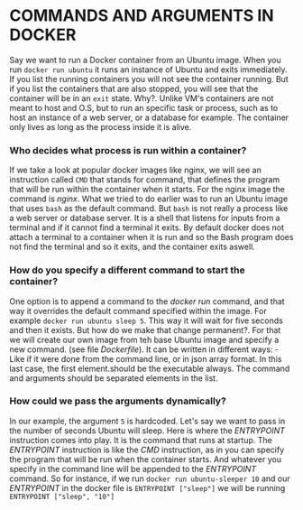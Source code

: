 # COMMANDS AND ARGUMENTS IN DOCKER

Say we want to run a Docker container from an Ubuntu image. When you run `docker run ubuntu` it runs an instance of Ubuntu and exits immediately. If you list the running containers you will not see the container running. But if you list the containers that are also stopped, you will see that the container will be in an `exit` state.
Why?. Unlike VM's containers are not meant to host and O.S, but to run an specific task or process, such as to host an instance of a web server, or a database for example. The container only lives as long as the process inside it is alive.

### Who decides what process is run within a container?

If we take a look at popular docker images like nginx, we will see an instruction called `CMD` that stands for command, that defines the program that will be run within the container when it starts. For the nginx image the command is _nginx_.
What we tried to do earlier was to run an Ubuntu image that uses `bash` as the default command. But `bash` is not really a process like a web server or database server. It is a shell that listens for inputs from a terminal and if it cannot find a terminal it exits. By default docker does not attach a terminal to a container when it is run and so the Bash program does not find the terminal and so it exits, and the container exits aswell.

### How do you specify a different command to start the container?

One option is to append a command to the _docker run_ command, and that way it overrides the default command specified within the image. For example `docker run ubuntu sleep 5`. This way it will wait for five seconds and then it exists. But how do we make that change permanent?. For that we will create our own image from teh base Ubuntu image and specify a new command. (see file _Dockerfile_). It can be written in different ways: - Like if it were done from the command line, or in json array format. In this last case, the first element.should be the executable always. The command and arguments should be separated elements in the list.

### How could we pass the arguments dynamically?

In our example, the argument `5` is hardcoded. Let's say we want to pass in the number of seconds Ubuntu will sleep. Here is where the _ENTRYPOINT_ instruction comes into play. It is the command that runs at startup. The _ENTRYPOINT_ instruction is like the _CMD_ instruction, as in you can specify the program that will be run when the container starts. And whatever you specify in the command line will be appended to the _ENTRYPOINT_ command. So for instance, if we run `docker run ubuntu-sleeper 10` and our _ENTRYPOINT_ in the docker file is `ENTRYPOINT ["sleep"]` we will be running `ENTRYPOINT ["sleep", "10"]`
